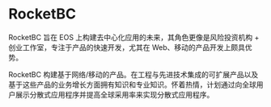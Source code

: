 # 

# RocketBC

RocketBC 旨在 EOS 上构建去中心化应用的未来，其角色更像是风险投资机构 + 创业工作室，专注于产品的快速开发，尤其在 Web、移动的产品开发上颇具优势。

RocketBC 构建基于网络/移动的产品。在工程与先进技术集成的可扩展产品以及基于这些产品的业务增长方面拥有知识和专业知识。怀着热情，计划通过向全球用户展示分散式应用程序并提高全球采用率来实现分散式应用程序。


